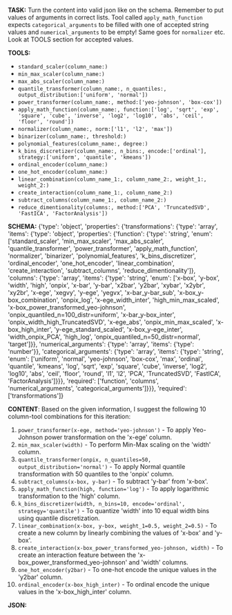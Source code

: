 **TASK:**
Turn the content into valid json like on the schema.
Remember to put values of arguments in correct lists.
Tool called `apply_math_function` expects `categorical_arguments` to be filled with one of accepted string values and `numerical_arguments` to be empty! Same goes for `normalizer` etc. Look at TOOLS section for accepted values.

**TOOLS:**
- `standard_scaler(column_name:)`
- `min_max_scaler(column_name:)`
- `max_abs_scaler(column_name:)`
- `quantile_transformer(column_name:, n_quantiles:, output_distribution:['uniform', 'normal'])`
- `power_transformer(column_name:, method:['yeo-johnson', 'box-cox'])`
- `apply_math_function(column_name:, function:['log', 'sqrt', 'exp', 'square', 'cube', 'inverse', 'log2', 'log10', 'abs', 'ceil', 'floor', 'round'])`
- `normalizer(column_name:, norm:['l1', 'l2', 'max'])`
- `binarizer(column_name:, threshold:)`
- `polynomial_features(column_name:, degree:)`
- `k_bins_discretizer(column_name:, n_bins:, encode:['ordinal'], strategy:['uniform', 'quantile', 'kmeans'])`
- `ordinal_encoder(column_name:)`
- `one_hot_encoder(column_name:)`
- `linear_combination(column_name_1:, column_name_2:, weight_1:, weight_2:)`
- `create_interaction(column_name_1:, column_name_2:)`
- `subtract_columns(column_name_1:, column_name_2:)`
- `reduce_dimentionality(columns:, method:['PCA', 'TruncatedSVD', 'FastICA', 'FactorAnalysis'])`

**SCHEMA:**
{'type': 'object', 'properties': {'transformations': {'type': 'array', 'items': {'type': 'object', 'properties': {'function': {'type': 'string', 'enum': ['standard_scaler', 'min_max_scaler', 'max_abs_scaler', 'quantile_transformer', 'power_transformer', 'apply_math_function', 'normalizer', 'binarizer', 'polynomial_features', 'k_bins_discretizer', 'ordinal_encoder', 'one_hot_encoder', 'linear_combination', 'create_interaction', 'subtract_columns', 'reduce_dimentionality']}, 'columns': {'type': 'array', 'items': {'type': 'string', 'enum': ['x-box', 'y-box', 'width', 'high', 'onpix', 'x-bar', 'y-bar', 'x2bar', 'y2bar', 'xybar', 'x2ybr', 'xy2br', 'x-ege', 'xegvy', 'y-ege', 'yegvx', 'x-bar_y-bar_sub', 'x-box_y-box_combination', 'onpix_log', 'x-ege_width_inter', 'high_min_max_scaled', 'x-box_power_transformed_yeo-johnson', 'onpix_quantiled_n=100_distr=uniform', 'x-bar_y-box_inter', 'onpix_width_high_TruncatedSVD', 'x-ege_abs', 'onpix_min_max_scaled', 'x-box_high_inter', 'y-ege_standard_scaled', 'x-box_y-ege_inter', 'width_onpix_PCA', 'high_log', 'onpix_quantiled_n=50_distr=normal', 'target']}}, 'numerical_arguments': {'type': 'array', 'items': {'type': 'number'}}, 'categorical_arguments': {'type': 'array', 'items': {'type': 'string', 'enum': ['uniform', 'normal', 'yeo-johnson', 'box-cox', 'max', 'ordinal', 'quantile', 'kmeans', 'log', 'sqrt', 'exp', 'square', 'cube', 'inverse', 'log2', 'log10', 'abs', 'ceil', 'floor', 'round', 'l1', 'l2', 'PCA', 'TruncatedSVD', 'FastICA', 'FactorAnalysis']}}}, 'required': ['function', 'columns', 'numerical_arguments', 'categorical_arguments']}}}, 'required': ['transformations']}

**CONTENT**:
 Based on the given information, I suggest the following 10 column-tool combinations for this iteration:

1. `power_transformer(x-ege, method='yeo-johnson')` - To apply Yeo-Johnson power transformation on the 'x-ege' column.
2. `min_max_scaler(width)` - To perform Min-Max scaling on the 'width' column.
3. `quantile_transformer(onpix, n_quantiles=50, output_distribution='normal')` - To apply Normal quantile transformation with 50 quantiles to the 'onpix' column.
4. `subtract_columns(x-box, y-bar)` - To subtract 'y-bar' from 'x-box'.
5. `apply_math_function(high, function='log')` - To apply logarithmic transformation to the 'high' column.
6. `k_bins_discretizer(width, n_bins=10, encode='ordinal', strategy='quantile')` - To quantize 'width' into 10 equal width bins using quantile discretization.
7. `linear_combination(x-box, y-box, weight_1=0.5, weight_2=0.5)` - To create a new column by linearly combining the values of 'x-box' and 'y-box'.
8. `create_interaction(x-box_power_transformed_yeo-johnson, width)` - To create an interaction feature between the 'x-box_power_transformed_yeo-johnson' and 'width' columns.
9. `one_hot_encoder(y2bar)` - To one-hot encode the unique values in the 'y2bar' column.
10. `ordinal_encoder(x-box_high_inter)` - To ordinal encode the unique values in the 'x-box_high_inter' column.

**JSON:**
